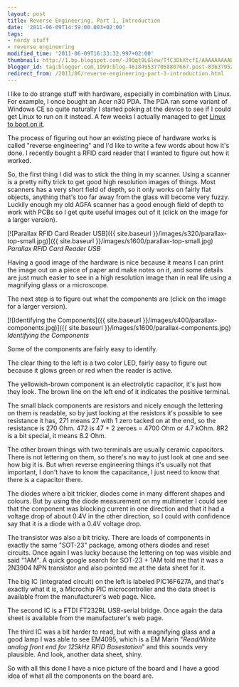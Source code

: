 ```yaml
---
layout: post
title: Reverse Engineering, Part 1, Introduction
date: '2011-06-09T14:59:00.003+02:00'
tags:
- nerdy stuff
- reverse engineering
modified_time: '2011-06-09T16:33:32.997+02:00'
thumbnail: http://1.bp.blogspot.com/-J9Qqt9LGlew/TfC3DkXtcfI/AAAAAAAAABg/vouWyfgBAp4/s72-c/parallax-top-small.jpg
blogger_id: tag:blogger.com,1999:blog-4618495377058807667.post-836379527322765696
redirect_from: /2011/06/reverse-engineering-part-1-introduction.html
---
```


I like to do strange stuff with hardware, especially in combination
with Linux. For example, I once bought an Acer n30 PDA.  The PDA ran
some variant of Windows CE so quite naturally I started poking at the
device to see if I could get Linux to run on it instead. A few weeks I
actually managed to get [Linux to boot on
it](http://zoo.weinigel.se/trac/public/wiki/AcerN30).

The process of figuring out how an existing piece of hardware works is
called "reverse engineering" and I'd like to write a few words about
how it's done. I recently bought a RFID card reader that I wanted to
figure out how it worked.

So, the first thing I did was to stick the thing in my scanner. Using
a scanner is a pretty nifty trick to get good high resolution images
of things.  Most scanners has a very short field of depth, so it only
works on fairly flat objects, anything that's too far away from the
glass will become very fuzzy.  Luckily enough my old AGFA scanner has
a good enough field of depth to work with PCBs so I get quite useful
images out of it (click on the image for a larger version).

[![Parallax RFID Card Reader USB]({{ site.baseurl }}/images/s320/parallax-top-small.jpg)]({{ site.baseurl }}/images/s1600/parallax-top-small.jpg)
<br>*Parallax RFID Card Reader USB*

Having a good image of the hardware is nice because it means I can
print the image out on a piece of paper and make notes on it, and some
details are just much easier to see in a high resolution image than in
real life using a magnifying glass or a microscope.

The next step is to figure out what the components are (click on the
image for a larger version).

[![Identifying the Components]({{ site.baseurl }}/images/s400/parallax-components.jpg)]({{ site.baseurl }}/images/s1600/parallax-components.jpg)
<br>*Identifying the Components*

Some of the components are fairly easy to identify.

The clear thing to the left is a two color LED, fairly easy to figure
out because it glows green or red when the reader is active.

The yellowish-brown component is an electrolytic capacitor, it's just
how they look. The brown line on the left end of it indicates the
positive terminal.

The small black components are resistors and nicely enough the
lettering on them is readable, so by just looking at the resistors
it's possible to see resistance it has, 271 means 27 with 1 zero
tacked on at the end, so the resistance is 270 Ohm. 472 is 47 + 2
zeroes = 4700 Ohm or 4.7 kOhm. 8R2 is a bit special, it means 8.2 Ohm.

The other brown things with two terminals are usually ceramic
capacitors.  There is not lettering on them, so there's no way to just
look at one and see how big it is. But when reverse engineering things
it's usually not that important, I don't have to know the capacitance,
I just need to know that there is a capacitor there.

The diodes where a bit trickier, diodes come in many different shapes
and colours. But by using the diode measurement on my multimeter I
could see that the component was blocking current in one direction and
that it had a voltage drop of about 0.4V in the other direction, so I
could with confidence say that it is a diode with a 0.4V voltage drop.

The transistor was also a bit tricky. There are loads of components in
exactly the same "SOT-23" package, among others diodes and reset
circuits. Once again I was lucky because the lettering on top was
visible and said "1AM". A quick google search for SOT-23 + 1AM told me
that it was a 2N3904 NPN transistor and also pointed me at the data
sheet for it.

The big IC (integrated circuit) on the left is labeled PIC16F627A, and
that's exactly what it is, a Microchip PIC microcontroller and the
data sheet is available from the manufacturer's web page. Nice.

The second IC is a FTDI FT232RL USB-serial bridge. Once again the data
sheet is available from the manufacturer's web page.

The third IC was a bit harder to read, but with a magnifying glass and
a good lamp I was able to see EM4095, which is a EM Marin "_Read/Write
analog front end for 125kHz RFID Basestation_" and this sounds very
plausible. And look, another data sheet, shiny.

So with all this done I have a nice picture of the board and I have a
good idea of what all the components on the board are.
